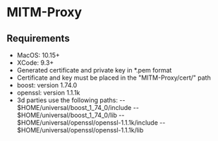 # MITM-Proxy

## Requirements
- MacOS: 10.15+
- XСode: 9.3+
- Generated certificate and private key in *.pem format
- Certificate and key must be placed in the "MITM-Proxy/cert/" path
- boost: version 1.74.0
- openssl: version 1.1.1k
- 3d parties use the following paths:
-- $HOME/universal/boost_1_74_0/include
-- $HOME/universal/boost_1_74_0/lib
-- $HOME/universal/openssl/openssl-1.1.1k/include
-- $HOME/universal/openssl/openssl-1.1.1k/lib
